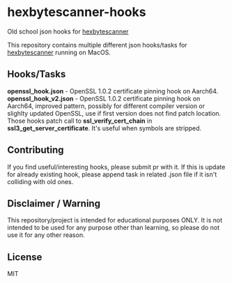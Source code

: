 # hexbytescanner-hooks
Old school json hooks for [hexbytescanner](https://github.com/karek314/hexbytescanner)

This repository contains multiple different json hooks/tasks for [hexbytescanner](https://github.com/karek314/hexbytescanner) running on MacOS.

## Hooks/Tasks

<b>openssl_hook.json</b> - OpenSSL 1.0.2 certificate pinning hook on Aarch64.<br>
<b>openssl_hook_v2.json</b> - OpenSSL 1.0.2 certificate pinning hook on Aarch64, improved pattern, possibly for different compiler version or slighlty updated OpenSSL, use if first version does not find patch location.<br>
Those hooks patch call to <b>ssl_verify_cert_chain</b> in <b>ssl3_get_server_certificate</b>. It's useful when symbols are stripped.


## Contributing
If you find useful/interesting hooks, please submit pr with it. If this is update for already existing hook, please append task in related .json file if it isn't colliding with old ones.


## Disclaimer / Warning
This repository/project is intended for educational purposes ONLY. It is not intended to be used for any purpose other than learning, so please do not use it for any other reason.

## License
MIT
